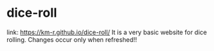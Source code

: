 # dice-roll
link: https://km-r.github.io/dice-roll/
It is a very basic website for dice rolling. 
Changes occur only when refreshed!!
